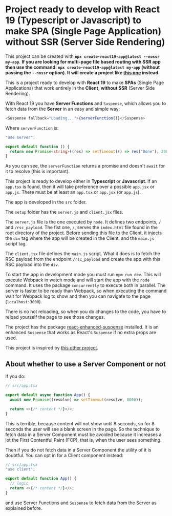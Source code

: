 # Project ready to develop with React 19 (Typescript or Javascript) to make SPA (Single Page Application) without SSR (Server Side Rendering)

This project can be created with **`npx create-react19-app@latest --nossr my-app`**. **If you are looking for multi-page file based routing with SSR app then use the command: `npx create-react19-app@latest my-app` (without passing the `--nossr` option). It will create a project like [this one]() instead.**

This is a project ready to develop with **React 19** to make **SPAs** (Single Page Applications) that work entirely in the **Client**, **without SSR** (Server Side Rendering).

With React 19 you have **Server Functions** and `Suspense`, which allows you to fetch data from the **Server** in an easy and simple way:

```typescript
<Suspense fallback="Loading...">{serverFunction()}</Suspense>
```

Where `serverFunction` is:

```typescript
"use server";

export default function () {
  return new Promise<string>((res) => setTimeout(() => res("Done"), 2000));
}
```

As you can see, the `serverFunction` returns a promise and doesn't `await` for it to resolve (this is important).

This project is ready to develop either in **Typescript** or **Javascript**. If an `app.tsx` is found, then it will take preference over a possible `app.jsx` or `app.js`. There must be at least an `app.tsx` or `app.jsx` (or `app.js`).

The app is developed in the `src` folder.

The `setup` folder has the `server.js` and `client.jsx` files.

The `server.js` file is the one executed by `node`. It defines two endpoints, `/` and `/rsc_payload`. The fist one, `/`, serves the `index.html` file found in the root directory of the project. Before sending this file to the Client, it injects the `div` tag where the app will be created in the Client, and the `main.js` script tag.

The `client.jsx` file defines the `main.js` script. What it does is to fetch the RSC payload from the endpoint `/rsc_payload` and create the app with this RSC payload into the `div`.

To start the app in development mode you must run `npm run dev`. This will execute Webpack in watch mode and will start the app with the `node` command. It uses the package `concurrently` to execute both in parallel. The server is faster to be ready than Webpack, so when executing the command wait for Webpack log to show and then you can navigate to the page (`localhost:3000`).

There is no hot reloading, so when you do changes to the code, you have to reload yourself the page to see those changes.

The project has the package [react-enhanced-suspense](https://www.npmjs.com/package/react-enhanced-suspense) installed. It is an enhanced `Suspense` that works as React's `Suspense` if no extra props are used.

This project is inspired by [this other project](https://github.com/adamjberg/react-server-components).

## About whether to use a Server Component or not

If you do:

```typescript
// src/app.tsx

export default async function App() {
  await new Promise((resolve) => setTimeout(resolve, 8000));

  return <>{/* content */}</>;
}
```

This is terrible, because content will not show until 8 seconds, so for 8 seconds the user will see a blank screen in the page. So the technique to fetch data in a Server Component must be avoided because it increases a lot the First Contentful Paint (FCP), that is, when the user sees something.

Then if you do not fetch data in a Server Component the utility of it is doubtful. You can opt in for a Client component instead:

```typescript
// src/app.tsx
"use client";

export default function App() {
  // logic
  return <>{/* content */}</>;
}
```

and use Server Functions and `Suspense` to fetch data from the Server as explained before.

